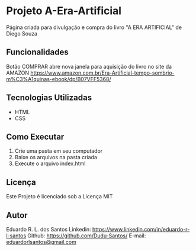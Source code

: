 # Projeto A-Era-Artificial
Página criada para divulgação e compra do livro "A ERA ARTIFICIAL" de Diego Souza 

## Funcionalidades
Botão COMPRAR abre nova janela para aquisição do livro no site da AMAZON
https://www.amazon.com.br/Era-Artificial-tempo-sombrio-m%C3%A1quinas-ebook/dp/B07VFF5368/

## Tecnologias Utilizadas
* HTML
* CSS

## Como Executar
1. Crie uma pasta em seu computador
2. Baixe os arquivos na pasta criada
3. Execute o arquivo index.html

## Licença
Este Projeto é licenciado sob a Licença MIT

## Autor
Eduardo R. L. dos Santos
Linkedin: https://www.linkedin.com/in/eduardo-r-l-santos
Github: https://github.com/Dudu-Santos/
E-mail: eduardorlsantos@gmail.com
